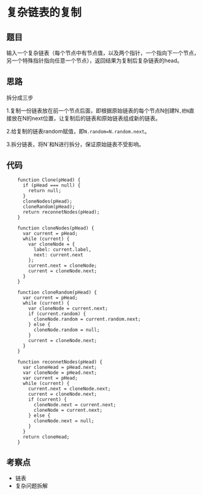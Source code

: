 # 复杂链表的复制

## 题目

输入一个复杂链表（每个节点中有节点值，以及两个指针，一个指向下一个节点，另一个特殊指针指向任意一个节点），返回结果为复制后复杂链表的head。

## 思路

拆分成三步

1.复制一份链表放在前一个节点后面，即根据原始链表的每个节点N创建N`,把N`直接放在N的next位置，让复制后的链表和原始链表组成新的链表。

2.给复制的链表random赋值，即`N.random=N.random.next`。

3.拆分链表，将N\`和N进行拆分，保证原始链表不受影响。

## 代码

```
    function Clone(pHead) {
      if (pHead === null) {
        return null;
      }
      cloneNodes(pHead);
      cloneRandom(pHead);
      return reconnetNodes(pHead);
    }

    function cloneNodes(pHead) {
      var current = pHead;
      while (current) {
        var cloneNode = {
          label: current.label,
          next: current.next
        };
        current.next = cloneNode;
        current = cloneNode.next;
      }
    }

    function cloneRandom(pHead) {
      var current = pHead;
      while (current) {
        var cloneNode = current.next;
        if (current.random) {
          cloneNode.random = current.random.next;
        } else {
          cloneNode.random = null;
        }
        current = cloneNode.next;
      }
    }

    function reconnetNodes(pHead) {
      var cloneHead = pHead.next;
      var cloneNode = pHead.next;
      var current = pHead;
      while (current) {
        current.next = cloneNode.next;
        current = cloneNode.next;
        if (current) {
          cloneNode.next = current.next;
          cloneNode = current.next;
        } else {
          cloneNode.next = null;
        }
      }
      return cloneHead;
    }
```

## 考察点

-   链表
-   复杂问题拆解
